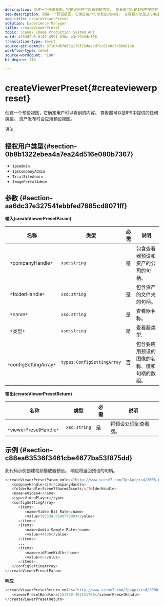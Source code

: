 ```yaml
---
description: 创建一个预设视图，它确定用户可以看到的内容。 查看器可以是IPS中提供的任何类型。 资产发布时会应用预设视图。
seo-description: 创建一个预设视图，它确定用户可以看到的内容。 查看器可以是IPS中提供的任何类型。 资产发布时会应用预设视图。
seo-title: createViewerPreset
solution: Experience Manager
title: createViewerPreset
topic: Scene7 Image Production System API
uuid: 4160d2b0-6147-459f-830a-43c99b8dc196
translation-type: tm+mt
source-git-commit: 87164dbf805a179f7bdeecd7cc6140c3456b61bb
workflow-type: tm+mt
source-wordcount: '190'
ht-degree: 11%

---
```



# createViewerPreset{#createviewerpreset}

创建一个预设视图，它确定用户可以看到的内容。 查看器可以是IPS中提供的任何类型。 资产发布时会应用预设视图。

语法

## 授权用户类型{#section-0b8b1322ebea4a7ea24d516e080b7367}

* `IpsAdmin`
* `IpsCompanyAdmin`
* `TrialSiteAdmin`
* `ImagePortalAdmin`

## 参数 {#section-aa6dc37e327541ebbfed7685cd8071ff}

**输入(createViewerPresetParam)**

| 名称 | 类型 | 必需 | 说明 |
|---|---|---|---|
| ` *`companyHandle`*` | `xsd:string` | 是 | 包含查看器预设和资产的公司的句柄。 |
| ` *`folderHandle`*` | `xsd:string` | 是 | 包含资产的文件夹的句柄。 |
| ` *`name`*` | `xsd:string` | 是 | 查看器名称。 |
| ` *`类型`*` | `xsd:string` | 是 | 查看器类型. |
| ` *`configSettingArray`*` | `types:ConfigSettingArray` | 否 | 包含要应用预设的图像的名称、值和句柄的数组。 |

**输出(createViewerPresetReturn)**

| 名称 | 类型 | 必需 | 说明 |
|---|---|---|---|
| ` *`viewerPresetHandle`*` | `xsd:string` | 是 | 将预设处理到查看器。 |

## 示例 {#section-c88ea63536f3461cbe4677ba53f875dd}

此代码示例创建视频播放器预设。 响应将返回预设的句柄。

```java
<createViewerPresetParam xmlns="http://www.scene7.com/IpsApi/xsd/2008-01-15">
   <companyHandle>c|0</companyHandle>
   <folderHandle>Scene7SharedAssets/</folderHandle>
   <name>eVideo4</name>
   <type>VideoPlayer</type>
   <configSettingArray>
      <items>
         <name>Video Bit Rate</name>
         <value>393334.6508779093</value>
      </items>
      <items>
         <name>Audio Sample Rate</name>
         <value>44100</value>
      </items>
      ...
      <items>
         <name>vidPaneWidth</name>
         <value>0</value>
      </items>
   </configSettingArray>
</createViewerPresetParam>
```

**响应**

```java
<createViewerPresetReturn xmlns="http://www.scene7.com/IpsApi/xsd/2008-01-15">
   <viewerPresetHandle>a|151760|40|151760</viewerPresetHandle>
</createViewerPresetReturn>
```

